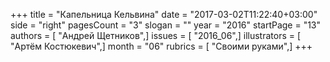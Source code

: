 +++
title = "Капельница Кельвина"
date = "2017-03-02T11:22:40+03:00"
side = "right"
pagesCount = "3"
slogan = ""
year = "2016"
startPage = "13"
authors = [ "Андрей Щетников",]
issues = [ "2016_06",]
illustrators = [ "Артём Костюкевич",]
month = "06"
rubrics = [ "Своими руками",]
+++
